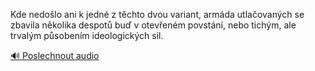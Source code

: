 
Kde nedošlo ani k jedné z těchto dvou variant, armáda utlačovaných se zbavila několika despotů buď v otevřeném povstání, nebo tichým, ale trvalým působením ideologických sil.

[🔊 Poslechnout audio](/data/7-paragraphs/audio/chapter_39/para_006-Kde-nedolo-ani-k-jedn-z-tchto-dvou-variant-arm.mp3)
